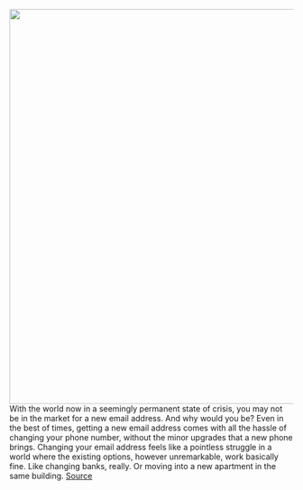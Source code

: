 <img src='https://cdn.vox-cdn.com/thumbor/gOK_SOrz9I59IheO0enfYqGKe2g=/0x0:2400x1606/1200x675/filters:focal(1018x172:1402x556)/cdn.vox-cdn.com/uploads/chorus_image/image/66934530/Hey_Imbox.0.png' width='700px' /><br/>
With the world now in a seemingly permanent state of crisis, you may not be in the market for a new email address. And why would you be? Even in the best of times, getting a new email address comes with all the hassle of changing your phone number, without the minor upgrades that a new phone brings. Changing your email address feels like a pointless struggle in a world where the existing options, however unremarkable, work basically fine. Like changing banks, really. Or moving into a new apartment in the same building.
<a href='https://www.theverge.com/2020/6/15/21286466/hey-email-basecamp-price-availability-platforms-launch'> Source <a/>
